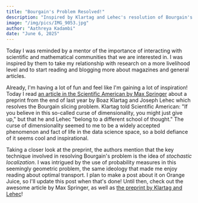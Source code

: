 ```yaml
---
title: "Bourgain's Problem Resolved!"
description: "Inspired by Klartag and Lehec's resolution of Bourgain's slicing problem."
image: "/img/pics/IMG_9053.jpg"
author: "Aathreya Kadambi"
date: "June 6, 2025"
---
```


Today I was reminded by a mentor of the importance of interacting with scientific and mathematical communities that we are interested in. I was inspired by them to take my relationship with research on a more livelihood level and to start reading and blogging more about magazines and general articles.

Already, I'm having a lot of fun and feel like I'm gaining a lot of inspiration! Today I read <a href="https://www.scientificamerican.com/article/mathematicians-solve-multidimensional-shape-slicing-dilemma/">an article in the Scientific American by Max Springer</a> about a preprint from the end of last year by Boaz Klartag and Joseph Lehec which resolves the Bourgain slicing problem. Klartag told Scientific American: "If you believe in this so-called curse of dimensionality, you might just give up," but that he and Lehec "belong to a different school of thought." The curse of dimensionality seemed to me to be a widely accepted phenomenon and fact of life in the data science space, so a bold defiance of it seems cool and inspirational.

Taking a closer look at the preprint, the authors mention that the key technique involved in resolving Bourgain's problem is the idea of <i>stochastic localization</i>. I was intrigued by the use of probability measures in this seemingly geometric problem, the same ideology that made me enjoy reading about optimal transport. I plan to make a post about it on Orange Juice, so I'll update this post when that's done! Until then, check out the awesome article by Max Springer, as well as <a href="https://arxiv.org/abs/2412.15044">the preprint by Klartag and Lehec</a>!